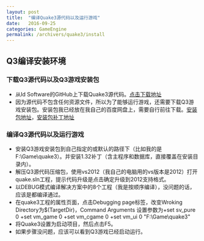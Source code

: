 ```yaml
---
layout: post
title:  "编译Quake3源代码以及运行游戏"
date:   2016-09-25
categories: GameEngine
permalink: /archivers/quake3/install
---
```


## Q3编译安装环境 ##

### 下载Q3源代码以及Q3游戏安装包 ###
- 从Id Software的GitHub上下载Quake3源代码。[点击下载地址](https://github.com/id-Software/Quake-III-Arena)
- 因为源代码不包含任何资源文件，所以为了能够运行游戏，还需要下载Q3游戏安装包。安装包我已经放在我自己的百度网盘上，需要自行前往下载。[安装包地址](http://pan.baidu.com/s/1gfdUrBl)，[安装包补丁地址](http://pan.baidu.com/s/1nvItCwD)

### 编译Q3源代码以及运行游戏 ###
- 安装Q3游戏安装包到自己指定的或默认的路径下（比如我的是F:\Game\quake3）。并安装1.32补丁（含主程序和数据库，直接覆盖在安装目录内）。
- 解压Q3源代码压缩包，使用vs2012（我自己的电脑用的vs版本是2012）打开quake.sln工程，提示代码升级是点击确定升级到2012支持格式。
- 以DEBUG模式编译解决方案中的8个工程（我是按顺序编译），没问题的话，应该是都编译通过。
- 在quake3工程的属性页面，点击Debugging page标签，改变Wroking Directory为$(TargetDir)，Command Arguments 设置参数为+set sv_pure 0 +set vm_game 0 +set vm_cgame 0 +set vm_ui 0 "F:\Game\quake3"
- 将Quake3设置为启动项目，然后点击F5。
- 如果步骤没问题，应该可以看到Q3游戏已经启动运行。
